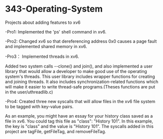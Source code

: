 # 343-Operating-System
Projects about adding features to xv6

-Pro1: Implemented the 'ps' shell command in xv6.

-Pro2: Changed xv6 so that dereferencing address 0x0 causes a page fault and implemented shared memory in xv6. 

-Pro3： Implemented threads in xv6. 

Added two system calls --clone() and join(), and also implemented a user library that would allow a developer to make good use of the operating system's threads.  This user library includes wrapper functions for creating and joining threads.  It also includes synchronization-related functions which will make it easier to write thread-safe programs.(Theses functions are put in the user/uthreadlib.c)

-Pro4: Created three new syscalls that will allow files in the xv6 file system to be tagged with key-value pairs. 

As an example, you might have an essay for your history class saved as a file in xv6.  You could tag this file as "class": "History 101".  In this example, the key is "class" and the value is "History 101". The syscalls added in this project are tagFile, getFileTag, and removeFileTag.
